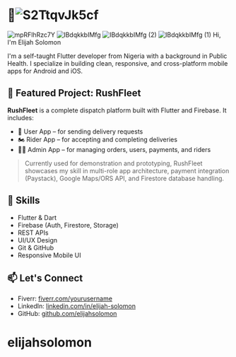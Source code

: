# 👋![S2TtqvJk5cf](https://github.com/user-attachments/assets/d2eb0f53-51c6-4bc6-a116-d8b675c0da96)
![mpRFlhRzc7Y](https://github.com/user-attachments/assets/f909ff4e-78b9-475c-8750-98309f8e9c87)
![IBdqkkbIMfg](https://github.com/user-attachments/assets/70d518b0-94c1-4237-b75f-43beafcfe472)
![IBdqkkbIMfg (2)](https://github.com/user-attachments/assets/7738ae1c-c2e7-4b43-bd90-68b4976108c9)
![IBdqkkbIMfg (1)](https://github.com/user-attachments/assets/59c0a57d-eb13-4929-9dd5-50b92973ec17)
 Hi, I'm Elijah Solomon

I'm a self-taught Flutter developer from Nigeria with a background in Public Health. I specialize in building clean, responsive, and cross-platform mobile apps for Android and iOS.

## 🚀 Featured Project: RushFleet

**RushFleet** is a complete dispatch platform built with Flutter and Firebase. It includes:
- 🚗 User App – for sending delivery requests
- 🏍 Rider App – for accepting and completing deliveries
- 🧑‍💼 Admin App – for managing orders, users, payments, and riders

> Currently used for demonstration and prototyping, RushFleet showcases my skill in multi-role app architecture, payment integration (Paystack), Google Maps/ORS API, and Firestore database handling.

## 💼 Skills

- Flutter & Dart
- Firebase (Auth, Firestore, Storage)
- REST APIs
- UI/UX Design
- Git & GitHub
- Responsive Mobile UI

## 📫 Let's Connect

- Fiverr: [fiverr.com/yourusername](https://fiverr.com/dmdxcode)
- LinkedIn: [linkedin.com/in/elijah-solomon](#)
- GitHub: [github.com/elijahsolomon](https://github.com/elijahsolomon)
# elijahsolomon
